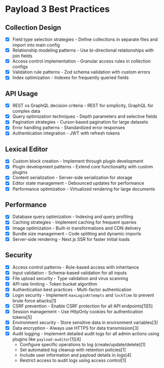 # Payload 3 Best Practices

## Collection Design
- [x] Field type selection strategies - Define collections in separate files and import into main config
- [x] Relationship modeling patterns - Use bi-directional relationships with join fields
- [x] Access control implementation - Granular access rules in collection configs
- [x] Validation rule patterns - Zod schema validation with custom errors
- [x] Index optimization - Indexes for frequently queried fields

## API Usage
- [x] REST vs GraphQL decision criteria - REST for simplicity, GraphQL for complex data
- [x] Query optimization techniques - Depth parameters and selective fields
- [x] Pagination strategies - Cursor-based pagination for large datasets
- [x] Error handling patterns - Standardized error responses
- [x] Authentication integration - JWT with refresh tokens

## Lexical Editor
- [x] Custom block creation - Implement through plugin development
- [x] Plugin development patterns - Extend core functionality with custom plugins
- [x] Content serialization - Server-side serialization for storage
- [x] Editor state management - Debounced updates for performance
- [x] Performance optimization - Virtualized rendering for large documents

## Performance
- [x] Database query optimization - Indexing and query profiling
- [x] Caching strategies - Implement caching for frequent queries
- [x] Image optimization - Built-in transformations and CDN delivery
- [x] Bundle size management - Code splitting and dynamic imports
- [x] Server-side rendering - Next.js SSR for faster initial loads

## Security
- [x] Access control patterns - Role-based access with inheritance
- [x] Input validation - Schema-based validation for all inputs
- [x] File upload security - Type validation and virus scanning
- [x] API rate limiting - Token bucket algorithm
- [x] Authentication best practices - Multi-factor authentication
- [x] Login security - Implement `maxLoginAttempts` and `lockTime` to prevent brute force attacks[1]
- [x] CSRF prevention - Enable CSRF protection for all API endpoints[1][5]
- [x] Session management - Use HttpOnly cookies for authentication tokens[5]
- [x] Environment security - Store sensitive data in environment variables[3]
- [x] Data encryption - Always use HTTPS for data transmission[3]
- [x] Audit logging - Implement detailed audit logs for all admin actions using plugins like `payload-auditor`[1][4]
  - Configure specific operations to log (create/update/delete)[1]
  - Set automated log cleanup with retention policies[1]
  - Include user information and payload details in logs[4]
  - Restrict access to audit logs using access control[1]
